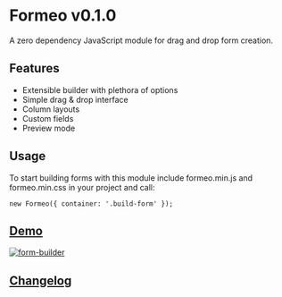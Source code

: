 Formeo v0.1.0
===========

A zero dependency JavaScript module for drag and drop form creation.

## Features
- Extensible builder with plethora of options
- Simple drag & drop interface
- Column layouts
- Custom fields
- Preview mode

## Usage
To start building forms with this module include formeo.min.js and formeo.min.css in your project and call:
```
new Formeo({ container: '.build-form' });
```

## [Demo](https://kevinchappell.github.io/formeo) ##
[![form-builder](https://cloud.githubusercontent.com/assets/1457540/13762292/d7fa75ba-ea35-11e5-96d8-14d813885288.gif)](https://kevinchappell.github.io/formeo)

## [Changelog](https://github.com/kevinchappell/formBuilder/blob/master/CHANGELOG.md) ##
